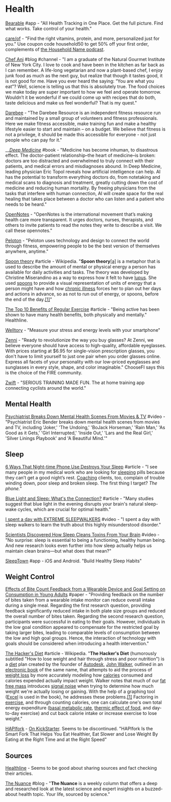 # Health

[Bearable](https://bearable.app/) \#app - "All Health Tracking in One Place. Get the full picture.  Find what works. Take control of your health."

[care/of](https://takecareof.com/) - "Find the right vitamins, protein, and more, personalized just for you." Use coupon code household50 to get 50% off your first order, complements of [the Household Name podcast](https://www.businessinsider.com/household-name).

[Chef Ani](https://chefani.com/) \#blog \#channel - "I am a graduate of the Natural Gourmet Institute of New York City. I love to cook and have been in the kitchen as far back as I can remember. A life-long vegetarian and now a plant-based chef, I enjoy junk food as much as the next guy, but realize that though it tastes good, it is not good for me. Have you ever heard the saying: “You are what you eat”? Well, science is telling us that this is absolutely true. The food choices we make today are super important to how we feel and operate tomorrow. Wouldn’t it be wonderful if we could come up with recipes that do both, taste delicious and make us feel wonderful? That is my quest."

[Darebee](https://www.darebee.com/) - "The Darebee Resource is an independent fitness resource run and maintained by a small group of volunteers and fitness professionals. Here we make fitness accessible, make training fun and make a healthy lifestyle easier to start and maintain – on a budget. We believe that fitness is not a privilege, it should be made this accessible for everyone - not just people who can pay for it."

\_\_[_Deep Medicine_](https://drerictopol.com/book/deep-medicine/) \#book - "Medicine has become inhuman, to disastrous effect. The doctor-patient relationship–the heart of medicine–is broken: doctors are too distracted and overwhelmed to truly connect with their patients, and medical errors and misdiagnoses abound. In Deep Medicine, leading physician Eric Topol reveals how artificial intelligence can help. AI has the potential to transform everything doctors do, from notetaking and medical scans to diagnosis and treatment, greatly cutting down the cost of medicine and reducing human mortality. By freeing physicians from the tasks that interfere with human connection, AI will create space for the real healing that takes place between a doctor who can listen and a patient who needs to be heard."

[OpenNotes](https://www.opennotes.org/) - "OpenNotes is the international movement that’s making health care more transparent. It urges doctors, nurses, therapists, and others to invite patients to read the notes they write to describe a visit. We call these opennotes."

[Peloton](https://www.onepeloton.com/app?utm_source=Iterable&utm_medium=email&utm_campaign=newsletter_4.9) - "Peloton uses technology and design to connect the world through fitness, empowering people to be the best version of themselves anywhere, anytime."

[Spoon theory](https://en.wikipedia.org/wiki/Spoon_theory) \#article - Wikipedia. "**Spoon theory**[\[a\]](https://en.wikipedia.org/wiki/Spoon_theory#cite_note-1) is a metaphor that is used to describe the amount of mental or physical energy a person has available for daily activities and tasks. The theory was developed by Christine Miserandino as a way to express how it felt to have [lupus](https://en.wikipedia.org/wiki/Lupus). She used [spoons](https://en.wikipedia.org/wiki/Spoon) to provide a visual representation of units of energy that a person might have and how [chronic illness](https://en.wikipedia.org/wiki/Chronic_illness) forces her to plan out her days and actions in advance, so as not to run out of energy, or spoons, before the end of the day.[\[1\]](https://en.wikipedia.org/wiki/Spoon_theory#cite_note-Miserandino-2)"

[The Top 10 Benefits of Regular Exercise](https://www.healthline.com/nutrition/10-benefits-of-exercise) \#article - "Being active has been shown to have many health benefits, both physically and mentally." Healthline.

[Welltory](https://welltory.com/) - "Measure your stress and energy levels with your smartphone"

[Zenni](https://www.zennioptical.com/) - "Ready to revolutionize the way you buy glasses? At Zenni, we believe everyone should have access to high-quality, affordable eyeglasses. With prices starting at $6.95 for single-vision prescription glasses, you don't have to limit yourself to just one pair when you order glasses online. Express all facets of your personality with our low-priced eyeglasses and sunglasses in every style, shape, and color imaginable." ChooseFI says this is the choice of the FIRE community.

[Zwift](https://zwift.com/) - "SERIOUS TRAINING MADE FUN. The at home training app connecting cyclists around the world."

## Mental Health

[Psychiatrist Breaks Down Mental Health Scenes From Movies & TV](https://www.youtube.com/watch?v=Sbp_EeBk-As) \#video - "Psychiatrist Eric Bender breaks down mental health scenes from movies and TV, including 'Joker,' 'The Undoing,' 'BoJack Horseman,' 'Rain Man,' 'As Good as it Gets,' 'Girl Interrupted,' 'Inside Out,' 'Lars and the Real Girl,' 'Silver Linings Playbook' and 'A Beautiful Mind.'"

## Sleep

[6 Ways That Night-time Phone Use Destroys Your Sleep](https://www.psychologytoday.com/us/blog/prescriptions-life/201804/6-ways-night-time-phone-use-destroys-your-sleep) \#article - "I see many people in my medical work who are looking for [sleeping](https://www.psychologytoday.com/us/basics/sleep) pills because they can’t get a good night’s rest. [Coaching](https://www.psychologytoday.com/us/basics/coaching) clients, too, complain of trouble winding down, poor sleep and broken sleep. The first thing I target? _The phone."_

[Blue Light and Sleep: What's the Connection?](https://www.healthline.com/nutrition/block-blue-light-to-sleep-better) \#article - "Many studies suggest that blue light in the evening disrupts your brain's natural sleep-wake cycles, which are crucial for optimal health."

[I spent a day with EXTREME SLEEPWALKERS](https://www.youtube.com/watch?v=LQ3JTlJiFKo) \#video - "I spent a day with sleep walkers to learn the truth about this highly misunderstood disorder."

[Scientists Discovered How Sleep Cleans Toxins From Your Brain](https://invidio.us/watch?v=GUGqraRfGnQ) \#video - "No surprise: sleep is essential to being a functioning, healthy human being. And new research looks even further into how sleep actually helps us maintain clean brains—but what does that mean?"

[SleepTown](https://sleeptown.seekrtech.com/) \#app - iOS and Android. "Build Healthy Sleep Habits"

## Weight Control

[Effects of Bite Count Feedback from a Wearable Device and Goal Setting on Consumption in Young Adults](https://jandonline.org/article/S2212-2672%2816%2930222-2/abstract) \#paper - "Providing feedback on the number of bites taken from a wearable intake monitor can reduce overall intake during a single meal. Regarding the first research question, providing feedback significantly reduced intake in both plate size groups and reduced the overall number of bites taken. Regarding the second research question, participants were successful in eating to their goals. However, individuals in the low goal condition appeared to compensate for the restricted goal by taking larger bites, leading to comparable levels of consumption between the low and high goal groups. Hence, the interaction of technology with goals should be considered when introducing a health intervention."

[The Hacker's Diet](https://en.wikipedia.org/wiki/The_Hacker%27s_Diet) \#article - Wikipedia. "**The Hacker's Diet** \(humorously subtitled "How to lose weight and hair through stress and poor nutrition"\) is a [diet](https://en.wikipedia.org/wiki/Dieting) plan created by the founder of [Autodesk](https://en.wikipedia.org/wiki/Autodesk), [John Walker](https://en.wikipedia.org/wiki/John_Walker_%28programmer%29), outlined in an [electronic book](https://en.wikipedia.org/wiki/E-book) of the same name, that attempts to aid the process of [weight loss](https://en.wikipedia.org/wiki/Weight_loss) by more accurately modeling how [calories](https://en.wikipedia.org/wiki/Calorie) consumed and calories expended actually impact weight. Walker notes that much of our [fat free mass](https://en.wikipedia.org/wiki/Body_composition) introduces [signal noise](https://en.wikipedia.org/wiki/Signal_noise) when trying to determine how much weight we're actually losing or gaining. With the help of a graphing tool \([Excel](https://en.wikipedia.org/wiki/Microsoft_Excel) is used in the book\), he addresses these problems.[\[1\]](https://en.wikipedia.org/wiki/The_Hacker%27s_Diet#cite_note-1) Factoring in [exercise](https://en.wikipedia.org/wiki/Exercise), and through counting calories, one can calculate one's own total energy expenditure \([basal metabolic rate](https://en.wikipedia.org/wiki/Basal_metabolic_rate), [thermic effect of food](https://en.wikipedia.org/wiki/Thermic_effect_of_food), and day-to-day exercise\) and cut back calorie intake or increase exercise to lose weight."

[HAPIfork](https://www.hapilabs.com/product/hapifork) - [On KickStarter](https://www.kickstarter.com/projects/1273668931/hapifork-the-smart-fork-that-tracks-your-eating-ha-0/description). Seems to be discontinued. "HAPIfork Is the Smart Fork That Helps You Eat Healthier, Eat Slower and Lose Weight By Eating at the Right Time and at the Right Speed"

## Sources

[Healthline](https://www.healthline.com/) - Seems to be good about sharing sources and fact checking their articles.

[The Nuance](https://elemental.medium.com/the-nuance/home) \#blog - "**The Nuance** is a weekly column that offers a deep and researched look at the latest science and expert insights on a buzzed-about health topic. Your life, sourced by science."


